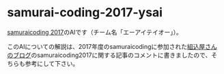 # samurai-coding-2017-ysai

<a href="http://www.ipsj.or.jp/event/samuraicoding/2017-18/">samuraicoding 2017</a>のAIです（チーム名「エーアイテイオー」）。

このAIについての解説は、2017年度のsamuraicodingに参加された<a href="http://kumikomiya.com/samurai-jockeys-algorithm/">組込屋さんのブログ</a>のsamuraicoding2017に関する記事のコメントに書きましたので、そちらも参考にして下さい。

